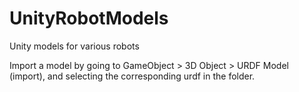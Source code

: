 # UnityRobotModels
Unity models for various robots

Import a model by going to GameObject > 3D Object > URDF Model (import), and selecting the corresponding urdf in the folder.
